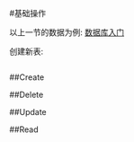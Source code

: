 #基础操作

以上一节的数据为例: [数据库入门](shu_ju_ku_ru_men.md)

创建新表: 

```

```

##Create



##Delete

##Update

##Read
